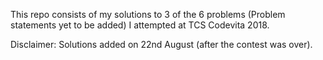 This repo consists of my solutions to 3 of the 6 problems (Problem statements yet to be added) I attempted at TCS Codevita 2018. 

Disclaimer: Solutions added on 22nd August (after the contest was over). 
